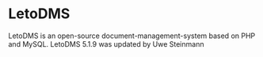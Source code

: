 # LetoDMS
LetoDMS is an open-source document-management-system based on PHP and MySQL.
LetoDMS 5.1.9 was updated by Uwe Steinmann
